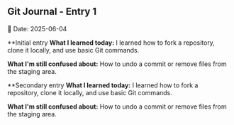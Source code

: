 ## Git Journal - Entry 1
📅 Date: 2025-06-04

**Initial entry
**What I learned today:**
I learned how to fork a repository, clone it locally, 
and use basic Git commands.


**What I'm still confused about:**
How to undo a commit or remove 
files from the staging area.

**Secondary entry
**What I learned today:**
I learned how to fork a repository, clone it locally, 
and use basic Git commands.


**What I'm still confused about:**
How to undo a commit or remove 
files from the staging area.


